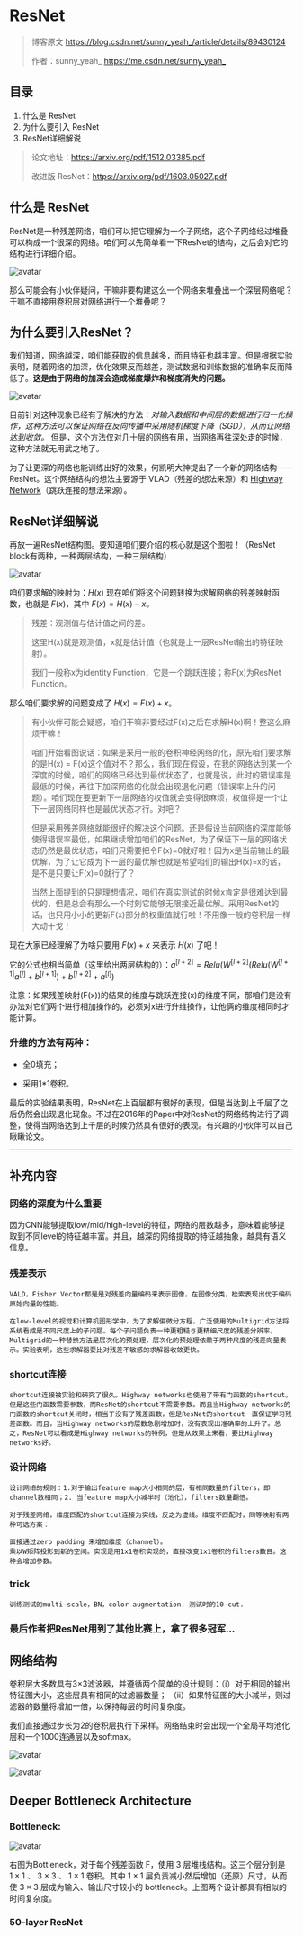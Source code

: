 # ResNet

> 博客原文 <https://blog.csdn.net/sunny_yeah_/article/details/89430124>
>
> 作者：sunny_yeah_ <https://me.csdn.net/sunny_yeah_>

## 目录

1. 什么是 ResNet
2. 为什么要引入 ResNet
3. ResNet详细解说

> 论文地址：<https://arxiv.org/pdf/1512.03385.pdf>
>
> 改进版 ResNet：<https://arxiv.org/pdf/1603.05027.pdf>

## 什么是 ResNet

ResNet是一种残差网络，咱们可以把它理解为一个子网络，这个子网络经过堆叠可以构成一个很深的网络。咱们可以先简单看一下ResNet的结构，之后会对它的结构进行详细介绍。

![avatar](../image/ResNet-1.png)

那么可能会有小伙伴疑问，干嘛非要构建这么一个网络来堆叠出一个深层网络呢？干嘛不直接用卷积层对网络进行一个堆叠呢？

## 为什么要引入ResNet？

我们知道，网络越深，咱们能获取的信息越多，而且特征也越丰富。但是根据实验表明，随着网络的加深，优化效果反而越差，测试数据和训练数据的准确率反而降低了。**这是由于网络的加深会造成梯度爆炸和梯度消失的问题。**

![avatar](../image/ResNet-2.png)

目前针对这种现象已经有了解决的方法：*对输入数据和中间层的数据进行归一化操作，这种方法可以保证网络在反向传播中采用随机梯度下降（SGD），从而让网络达到收敛。* 但是，这个方法仅对几十层的网络有用，当网络再往深处走的时候，这种方法就无用武之地了。

为了让更深的网络也能训练出好的效果，何凯明大神提出了一个新的网络结构——ResNet。这个网络结构的想法主要源于 VLAD（残差的想法来源）和 [Highway Network](https://arxiv.org/pdf/1505.00387.pdf)（跳跃连接的想法来源）。

## ResNet详细解说

再放一遍ResNet结构图。要知道咱们要介绍的核心就是这个图啦！（ResNet block有两种，一种两层结构，一种三层结构）

![avatar](../image/ResNet-3.png)

咱们要求解的映射为：$H(x)$
现在咱们将这个问题转换为求解网络的残差映射函数，也就是 $F(x)$，其中 $F(x) = H(x)-x$。

> 残差：观测值与估计值之间的差。
>
> 这里H(x)就是观测值，x就是估计值（也就是上一层ResNet输出的特征映射）。
>
> 我们一般称x为identity Function，它是一个跳跃连接；称F(x)为ResNet Function。

那么咱们要求解的问题变成了 $H(x) = F(x)+x$。

> 有小伙伴可能会疑惑，咱们干嘛非要经过F(x)之后在求解H(x)啊！整这么麻烦干嘛！
>
> 咱们开始看图说话：如果是采用一般的卷积神经网络的化，原先咱们要求解的是H(x) = F(x)这个值对不？那么，我们现在假设，在我的网络达到某一个深度的时候，咱们的网络已经达到最优状态了，也就是说，此时的错误率是最低的时候，再往下加深网络的化就会出现退化问题（错误率上升的问题）。咱们现在要更新下一层网络的权值就会变得很麻烦，权值得是一个让下一层网络同样也是最优状态才行。对吧？
>
> 但是采用残差网络就能很好的解决这个问题。还是假设当前网络的深度能够使得错误率最低，如果继续增加咱们的ResNet，为了保证下一层的网络状态仍然是最优状态，咱们只需要把令F(x)=0就好啦！因为x是当前输出的最优解，为了让它成为下一层的最优解也就是希望咱们的输出H(x)=x的话，是不是只要让F(x)=0就行了？
>
> 当然上面提到的只是理想情况，咱们在真实测试的时候x肯定是很难达到最优的，但是总会有那么一个时刻它能够无限接近最优解。采用ResNet的话，也只用小小的更新F(x)部分的权重值就行啦！不用像一般的卷积层一样大动干戈！

现在大家已经理解了为啥只要用 $F(x)+x$ 来表示 $H(x)$ 了吧！

它的公式也相当简单（这里给出两层结构的）：$a^{[l+2]}=Relu(W^{[l+2]}(Relu(W^{[l+1]}a^{[l]}+b^{[l+1]})+b^{[l+2]}+a^{[l]})$

注意：如果残差映射(F(x))的结果的维度与跳跃连接(x)的维度不同，那咱们是没有办法对它们两个进行相加操作的，必须对x进行升维操作，让他俩的维度相同时才能计算。

### 升维的方法有两种：

- 全0填充；

- 采用1*1卷积。

最后的实验结果表明，ResNet在上百层都有很好的表现，但是当达到上千层了之后仍然会出现退化现象。不过在2016年的Paper中对ResNet的网络结构进行了调整，使得当网络达到上千层的时候仍然具有很好的表现。有兴趣的小伙伴可以自己瞅瞅论文。

***

## 补充内容

### 网络的深度为什么重要

因为CNN能够提取low/mid/high-level的特征，网络的层数越多，意味着能够提取到不同level的特征越丰富。并且，越深的网络提取的特征越抽象，越具有语义信息。

### 残差表示

    VALD，Fisher Vector都是是对残差向量编码来表示图像，在图像分类，检索表现出优于编码原始向量的性能。

    在low-level的视觉和计算机图形学中，为了求解偏微分方程，广泛使用的Multigrid方法将系统看成是不同尺度上的子问题。每个子问题负责一种更粗糙与更精细尺度的残差分辨率。Multigrid的一种替换方法是层次化的预处理，层次化的预处理依赖于两种尺度的残差向量表示。实验表明，这些求解器要比对残差不敏感的求解器收敛更快。

### shortcut连接

    shortcut连接被实验和研究了很久。Highway networks也使用了带有门函数的shortcut。但是这些门函数需要参数，而ResNet的shortcut不需要参数。而且当Highway networks的门函数的shortcut关闭时，相当于没有了残差函数，但是ResNet的shortcut一直保证学习残差函数。而且，当Highway networks的层数急剧增加时，没有表现出准确率的上升了。总之，ResNet可以看成是Highway networks的特例，但是从效果上来看，要比Highway networks好。

### 设计网络

    设计网络的规则：1.对于输出feature map大小相同的层，有相同数量的filters，即channel数相同；2. 当feature map大小减半时（池化），filters数量翻倍。

    对于残差网络，维度匹配的shortcut连接为实线，反之为虚线。维度不匹配时，同等映射有两种可选方案：

    直接通过zero padding 来增加维度（channel）。
    乘以W矩阵投影到新的空间。实现是用1x1卷积实现的，直接改变1x1卷积的filters数目。这种会增加参数。

### trick

    训练测试的multi-scale，BN，color augmentation. 测试时的10-cut.

### **最后作者把ResNet用到了其他比赛上，拿了很多冠军...**

## 网络结构

卷积层大多数具有3×3滤波器，并遵循两个简单的设计规则：（i）对于相同的输出特征图大小，这些层具有相同的过滤器数量； （ii）如果特征图的大小减半，则过滤器的数量将增加一倍，以保持每层的时间复杂度。

我们直接通过步长为2的卷积层执行下采样。网络结束时会出现一个全局平均池化层和一个1000连通层以及softmax。

![avatar](../image/ResNet-4.png)

![avatar](../image/ResNet-5.png)

## Deeper Bottleneck Architecture

### Bottleneck:

![avatar](../image/ResNet-3.png)

右图为Bottleneck，对于每个残差函数 F，使用 3 层堆栈结构。这三个层分别是 $1 \times 1$ 、 $3 \times 3$ 、 $1 \times 1$ 卷积。其中 $1 \times 1$ 层负责减小然后增加（还原）尺寸，从而使 $3 \times 3$ 层成为输入、输出尺寸较小的 bottleneck。上图两个设计都具有相似的时间复杂度。

### 50-layer ResNet

